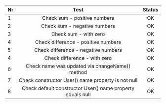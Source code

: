 
| Nr  |                            Test                            | Status |
|:----|:----------------------------------------------------------:|:------:|
| 1   |                Check sum - positive numbers                |   OK   |
| 2   |                Check sum - negative numbers                |   OK   |
| 3   |                   Check sum - with zero                    |   OK   |
| 4   |            Check difference - positive numbers             |   OK   |
| 5   |            Check difference - negative numbers             |   OK   |
| 4   |                Check difference - with zero                |   OK   |
| 6   |       Check name was updated via changeName() method       |   OK   |
| 7   |     Check constructor User() name property is not null     |   OK   |
| 8   | Check default constructor User() name property equals null |   OK   |
